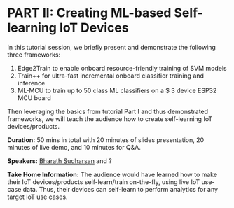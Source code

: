 # PART II: Creating ML-based Self-learning IoT Devices

In this tutorial session, we briefly present and demonstrate the following three frameworks:

1. Edge2Train to enable onboard resource-friendly training of SVM models
2. Train++ for ultra-fast incremental onboard classifier training and inference
3. ML-MCU to train up to 50 class ML classifiers on a $ 3 device ESP32 MCU board

Then leveraging the basics from tutorial Part I and thus demonstrated frameworks, we will teach the audience how to create self-learning IoT devices/products.

**Duration:** 50 mins in total with 20 minutes of slides presentation, 20 minutes of live demo, and 10 minutes for Q&A.

**Speakers:** [Bharath Sudharsan](https://bharathsudharsan.github.io/profile/) and ?

**Take Home Information:** The audience would have learned how to make their IoT devices/products self-learn/train on-the-fly, using live IoT use-case data. Thus, their devices can self-learn to perform analytics for any target IoT use cases.